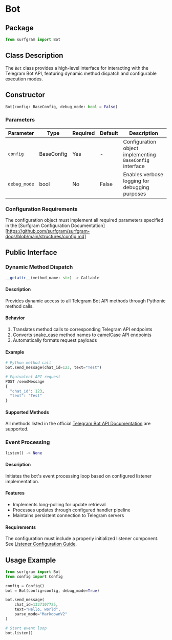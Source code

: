 # Bot

## Package
```python
from surfgram import Bot
```

## Class Description
The `Bot` class provides a high-level interface for interacting with the Telegram Bot API, featuring dynamic method dispatch and configurable execution modes.

## Constructor
```python
Bot(config: BaseConfig, debug_mode: bool = False)
```

### Parameters
| Parameter   | Type       | Required | Default | Description |
|-------------|------------|----------|---------|-------------|
| `config`    | BaseConfig | Yes      | -       | Configuration object implementing `BaseConfig` interface |
| `debug_mode`| bool       | No       | False   | Enables verbose logging for debugging purposes |

### Configuration Requirements
The configuration object must implement all required parameters specified in the [Surfgram Configuration Documentation][https://github.com/surfgram/surfgram-docs/blob/main/structures/config.md]

## Public Interface

### Dynamic Method Dispatch
```python
__getattr__(method_name: str) -> Callable
```

#### Description
Provides dynamic access to all Telegram Bot API methods through Pythonic method calls.

#### Behavior
1. Translates method calls to corresponding Telegram API endpoints
2. Converts snake_case method names to camelCase API endpoints
3. Automatically formats request payloads

#### Example
```python
# Python method call
bot.send_message(chat_id=123, text="Test")

# Equivalent API request
POST /sendMessage
{
  "chat_id": 123,
  "text": "Test"
}
```

#### Supported Methods
All methods listed in the official [Telegram Bot API Documentation](https://core.telegram.org/bots/api) are supported.

### Event Processing
```python
listen() -> None
```

#### Description
Initiates the bot's event processing loop based on configured listener implementation.

#### Features
- Implements long-polling for update retrieval
- Processes updates through configured handler pipeline
- Maintains persistent connection to Telegram servers

#### Requirements
The configuration must include a properly initialized listener component. See [Listener Configuration Guide](https://github.com/surfgram/surfgram-docs/blob/main/listeners).

## Usage Example

```python
from surfgram import Bot
from config import Config

config = Config()
bot = Bot(config=config, debug_mode=True)

bot.send_message(
    chat_id=1337107725,
    text="Hello, world",
    parse_mode="MarkdownV2"
)

# Start event loop
bot.listen()
```
